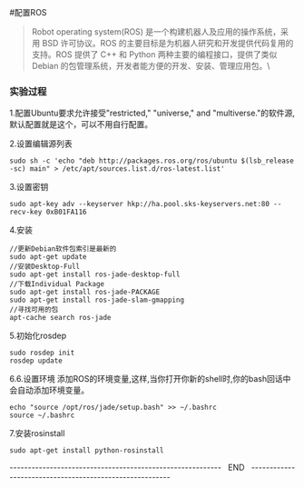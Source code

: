 #配置ROS
> Robot operating system(ROS) 是一个构建机器人及应用的操作系统，采用 BSD 许可协议。ROS 的主要目标是为机器人研究和开发提供代码复用的支持。ROS 提供了 C++ 和 Python 两种主要的编程接口，提供了类似 Debian 的包管理系统，开发者能方便的开发、安装、管理应用包。\

### 实验过程

1.配置Ubuntu要求允许接受"restricted," "universe," and "multiverse."的软件源,默认配置就是这个，可以不用自行配置。

2.设置编辑源列表

```
sudo sh -c 'echo "deb http://packages.ros.org/ros/ubuntu $(lsb_release -sc) main" > /etc/apt/sources.list.d/ros-latest.list'
```

3.设置密钥

```
sudo apt-key adv --keyserver hkp://ha.pool.sks-keyservers.net:80 --recv-key 0xB01FA116
```

4.安装

```
//更新Debian软件包索引是最新的
sudo apt-get update
//安装Desktop-Full
sudo apt-get install ros-jade-desktop-full
//下载Individual Package
sudo apt-get install ros-jade-PACKAGE
sudo apt-get install ros-jade-slam-gmapping
//寻找可用的包
apt-cache search ros-jade
```
5.初始化rosdep
```
sudo rosdep init
rosdep update
```
6.6.设置环境
添加ROS的环境变量,这样,当你打开你新的shell时,你的bash回话中会自动添加环境变量。
```
echo "source /opt/ros/jade/setup.bash" >> ~/.bashrc
source ~/.bashrc
```
7.安装rosinstall
```
sudo apt-get install python-rosinstall
```
----------------------------------------------------------   END    --------------------------------------------------------


